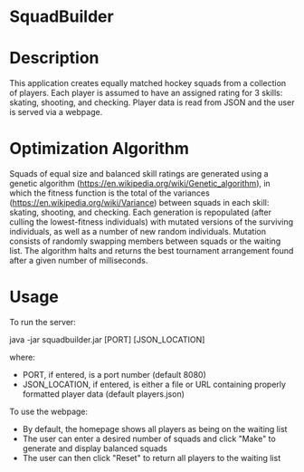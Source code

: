 # SquadBuilder

Description
===========

This application creates equally matched hockey squads from a collection of players. Each player is assumed to have an assigned rating for 3 skills: skating, shooting, and checking. Player data is read from JSON and the user is served via a webpage.

Optimization Algorithm
======================

Squads of equal size and balanced skill ratings are generated using a genetic algorithm (https://en.wikipedia.org/wiki/Genetic_algorithm), in which the fitness function is the total of the variances (https://en.wikipedia.org/wiki/Variance) between squads in each skill: skating, shooting, and checking. Each generation is repopulated (after culling the lowest-fitness individuals) with mutated versions of the surviving individuals, as well as a number of new random individuals. Mutation consists of randomly swapping members between squads or the waiting list. The algorithm halts and returns the best tournament arrangement found after a given number of milliseconds. 

Usage
=====

To run the server:

java -jar squadbuilder.jar [PORT] [JSON_LOCATION]

where:
* PORT, if entered, is a port number (default 8080)
* JSON_LOCATION, if entered, is either a file or URL containing properly formatted player data (default players.json)

To use the webpage:

* By default, the homepage shows all players as being on the waiting list
* The user can enter a desired number of squads and click "Make" to generate and display balanced squads
* The user can then click "Reset" to return all players to the waiting list